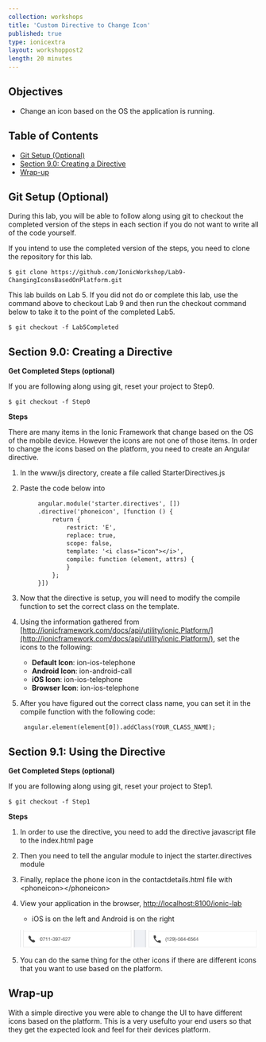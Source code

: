 ```yaml
---
collection: workshops
title: 'Custom Directive to Change Icon'
published: true
type: ionicextra
layout: workshoppost2
length: 20 minutes
---
```




## Objectives

* Change an icon based on the OS the application is running.

<!-- START doctoc generated TOC please keep comment here to allow auto update -->
<!-- DON'T EDIT THIS SECTION, INSTEAD RE-RUN doctoc TO UPDATE -->
<h2>Table of Contents</h2>

- [Git Setup (Optional)](#git-setup-optional)
- [Section 9.0: Creating a Directive](#section-90-creating-a-directive)
- [Wrap-up](#wrap-up)

<!-- END doctoc generated TOC please keep comment here to allow auto update -->

## Git Setup (Optional)

During this lab, you will be able to follow along using git to checkout the completed version of the steps in each section if you do not want to write all of the code yourself. 

If you intend to use the completed version of the steps, you need to clone the repository for this lab.

    $ git clone https://github.com/IonicWorkshop/Lab9-ChangingIconsBasedOnPlatform.git

This lab builds on Lab 5.  If you did not do or complete this lab, use the command above to checkout Lab 9 and then run the checkout command below to take it to the point of the completed Lab5.

    $ git checkout -f Lab5Completed

## Section 9.0: Creating a Directive

**Get Completed Steps (optional)**

If you are following along using git, reset your project to Step0.

    $ git checkout -f Step0

**Steps**

There are many items in the Ionic Framework that change based on the OS of the mobile device.  However the icons are not one of those items.  In order to change the icons based on the platform, you need to create an Angular directive.

1. In the www/js directory, create a file called StarterDirectives.js
1. Paste the code below into 

            angular.module('starter.directives', [])
            .directive('phoneicon', [function () {
                return {
                    restrict: 'E',
                    replace: true,
                    scope: false,
                    template: '<i class="icon"></i>',
                    compile: function (element, attrs) {                    
                    }
                };
            }])
        
1. Now that the directive is setup, you will need to modify the compile function to set the correct class on the template.
1. Using the information gathered from [http://ionicframework.com/docs/api/utility/ionic.Platform/](http://ionicframework.com/docs/api/utility/ionic.Platform/), set the icons to the following: 
    * **Default Icon**: ion-ios-telephone
    * **Android Icon**: ion-android-call
    * **iOS Icon**: ion-ios-telephone
    * **Browser Icon**: ion-ios-telephone

1. After you have figured out the correct class name, you can set it in the compile function with the following code:

        angular.element(element[0]).addClass(YOUR_CLASS_NAME);
        
## Section 9.1: Using the Directive

**Get Completed Steps (optional)**

If you are following along using git, reset your project to Step1.

    $ git checkout -f Step1

**Steps**

1. In order to use the directive, you need to add the directive javascript file to the index.html page
1. Then you need to tell the angular module to inject the starter.directives module
1. Finally, replace the phone icon in the contactdetails.html file with &lt;phoneicon&gt;&lt;/phoneicon&gt;
1. View your application in the browser, [http://localhost:8100/ionic-lab](http://localhost:8100/ionic-lab)
    * iOS is on the left and Android is on the right
    
    ![Lab8-IconDirectiveView.png](images/Lab9/Lab9-IconDirectiveView.png)
    
1. You can do the same thing for the other icons if there are different icons that you want to use based on the platform.

## Wrap-up

With a simple directive you were able to change the UI to have different icons based on the platform.  This is a very usefulto your end users so that they get the expected look and feel for their devices platform.